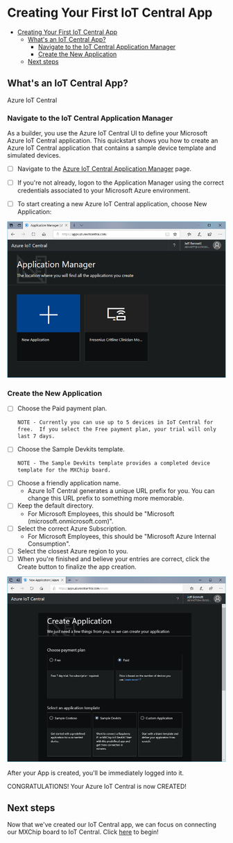 # Creating Your First IoT Central App

- [Creating Your First IoT Central App](#creating-your-first-iot-central-app)
    - [What's an IoT Central App?](#whats-an-iot-central-app)
        - [Navigate to the IoT Central Application Manager](#navigate-to-the-iot-central-application-manager)
        - [Create the New Application](#create-the-new-application)
    - [Next steps](#next-steps)

## What's an IoT Central App?

Azure IoT Central 

### Navigate to the IoT Central Application Manager

As a builder, you use the Azure IoT Central UI to define your Microsoft Azure IoT Central application. This quickstart shows you how to create an Azure IoT Central application that contains a sample device template and simulated devices.

- [ ] Navigate to the [Azure IoT Central Application Manager](https://apps.azureiotcentral.com/) page.
- [ ] If you're not already, logon to the Application Manager using the correct credentials associated to your Microsoft Azure environment.

- [ ] To start creating a new Azure IoT Central application, choose New Application:

![alt-text](src/images/IC-ApplicationManager.PNG)

### Create the New Application

- [ ] Choose the Paid payment plan.
    ```text
    NOTE - Currently you can use up to 5 devices in IoT Central for free.  If you select the Free payment plan, your trial will only last 7 days.
    ```
- [ ] Choose the Sample Devkits template.
    ```text
    NOTE - The Sample Devkits template provides a completed device template for the MXChip board.
- [ ] Choose a friendly application name.
    -  Azure IoT Central generates a unique URL prefix for you. You can change this URL prefix to something more memorable.
- [ ] Keep the default directory.
    -   For Microsoft Employees, this should be "Microsoft (microsoft.onmicrosoft.com)".
- [ ] Select the correct Azure Subscription.
    -   For Microsoft Employees, this should be "Microsoft Azure Internal Consumption".
- [ ] Select the closest Azure region to you.
- [ ] When you're finished and believe your entries are correct, click the Create button to finalize the app creation.

![alt-text](src/images/IC-NewApplication.PNG)

After your App is created, you'll be immediately logged into it.

CONGRATULATIONS!  Your Azure IoT Central is now CREATED!

## Next steps

Now that we've created our IoT Central app, we can focus on connecting our MXChip board to IoT Central.  Click [here](ConnectingTheMXChip.MD) to begin!